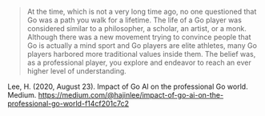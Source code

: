 > At the time, which is not a very long time ago, no one questioned that Go was a path you walk for a lifetime. The life of a Go player was considered similar to a philosopher, a scholar, an artist, or a monk. Although there was a new movement trying to convince people that Go is actually a mind sport and Go players are elite athletes, many Go players harbored more traditional values inside them. The belief was, as a professional player, you explore and endeavor to reach an ever higher level of understanding.

Lee, H. (2020, August 23). Impact of Go AI on the professional Go world. Medium. https://medium.com/@hajinlee/impact-of-go-ai-on-the-professional-go-world-f14cf201c7c2
